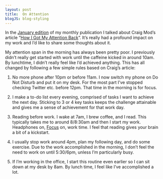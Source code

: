 ```yaml
---
layout: post
title:  On Attention
blogJS: blog-styling
---
```


In the [January edition](http://aarongilmore.com/writing/2017/01/29/january/) of my monthly publication I talked about Craig Mod’s article “[How I Got My Attention Back](https://backchannel.com/how-i-got-my-attention-back-c7fc9297d347#.lg4ecc5au)“. It’s really had a profound impact on my work and I’d like to share some thoughts about it.

My attention span in the morning has always been pretty poor. I previously didn’t really get started with work until the caffeine kicked in around 10am. By lunchtime, I didn’t really feel like I’d achieved anything. This has all changed by following a few simple rules based on Craig’s article:

1. No more phone after 10pm or before 11am. I now switch my phone on Do Not Disturb and put it on my desk. For the most part I’ve stopped checking Twitter etc. before 12pm. That time in the morning is for focus.

2. I make a to-do list every evening, comprised of tasks I want to achieve the next day. Sticking to 3 or 4 key tasks keeps the challenge attainable and gives me a sense of achievement for that work day.

3. Reading before work. I wake at 7am, I brew coffee, and I read. This typically takes me to around 8/8:30am and then I start my work. Headphones on, [Focus](https://heyfocus.com) on, work time. I feel that reading gives your brain a bit of a kickstart.

4. I usually stop work around 4pm, plan my following day, and do some exercise. Due to the work accomplished in the morning, I don’t feel the need to work on until 5:30/6pm, unless I’m particularly busy.

5. If I’m working in the office, I start this routine even earlier so I can sit down at my desk by 8am. By lunch time, I feel like I’ve accomplished a lot.